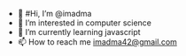 - 👋 #Hi, I’m @imadma
- 👀 I’m interested in computer science
- 🌱 I’m currently learning javascript
- 📫 How to reach me imadma42@gmail.com

